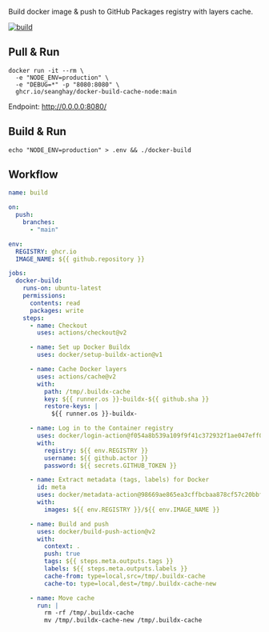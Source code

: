 Build docker image & push to GitHub Packages registry with layers cache.

[![build](https://github.com/seanghay/docker-build-cache-node/actions/workflows/build.yml/badge.svg)](https://github.com/seanghay/docker-build-cache-node/actions/workflows/build.yml)

## Pull & Run

```shell
docker run -it --rm \
  -e "NODE_ENV=production" \
  -e "DEBUG=*" -p "8080:8080" \
  ghcr.io/seanghay/docker-build-cache-node:main
```

Endpoint: http://0.0.0.0:8080/

## Build & Run

```shell
echo "NODE_ENV=production" > .env && ./docker-build
```


## Workflow

```yaml
name: build

on:
  push:
    branches:
      - "main"

env:
  REGISTRY: ghcr.io
  IMAGE_NAME: ${{ github.repository }}

jobs:
  docker-build:
    runs-on: ubuntu-latest
    permissions:
      contents: read
      packages: write
    steps:
      - name: Checkout
        uses: actions/checkout@v2

      - name: Set up Docker Buildx
        uses: docker/setup-buildx-action@v1

      - name: Cache Docker layers
        uses: actions/cache@v2
        with:
          path: /tmp/.buildx-cache
          key: ${{ runner.os }}-buildx-${{ github.sha }}
          restore-keys: |
            ${{ runner.os }}-buildx-

      - name: Log in to the Container registry
        uses: docker/login-action@f054a8b539a109f9f41c372932f1ae047eff08c9
        with:
          registry: ${{ env.REGISTRY }}
          username: ${{ github.actor }}
          password: ${{ secrets.GITHUB_TOKEN }}

      - name: Extract metadata (tags, labels) for Docker
        id: meta
        uses: docker/metadata-action@98669ae865ea3cffbcbaa878cf57c20bbf1c6c38
        with:
          images: ${{ env.REGISTRY }}/${{ env.IMAGE_NAME }}

      - name: Build and push
        uses: docker/build-push-action@v2
        with:
          context: .
          push: true
          tags: ${{ steps.meta.outputs.tags }}
          labels: ${{ steps.meta.outputs.labels }}
          cache-from: type=local,src=/tmp/.buildx-cache
          cache-to: type=local,dest=/tmp/.buildx-cache-new

      - name: Move cache
        run: |
          rm -rf /tmp/.buildx-cache
          mv /tmp/.buildx-cache-new /tmp/.buildx-cache

```
